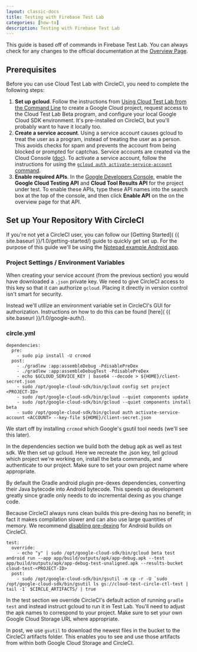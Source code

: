 ```yaml
---
layout: classic-docs
title: Testing with Firebase Test Lab
categories: [how-to]
description: Testing with Firebase Test Lab
---
```


This guide is based off of commands in Firebase Test Lab. 
You can always check for any changes to the official documentation at
the [Overview Page](https://firebase.google.com/docs/test-lab/overview).

## Prerequisites
Before you can use Cloud Test Lab with CircleCI, you need to complete the
following steps:

1. **Set up gcloud**. Follow the instructions from
[Using Cloud Test Lab from the Command Line](https://developers.google.com/cloud-test-lab/command-line)
to create a Google Cloud project, request access to the Cloud Test Lab Beta
program, and configure your local Google Cloud SDK environment. It's pre-installed on CircleCI, but you'll probably want to have it locally too.
1. **Create a service account**. Using a service account causes gcloud to treat the user as a program, instead of treating the user as a person. This avoids checks for spam and prevents the account from being blocked or prompted for captchas. Service accounts are created via the Cloud Console ([doc](https://cloud.google.com/iam/docs/service-accounts)). To activate a service account, follow the instructions for using the
[`gcloud auth activate-service-account` command](https://cloud.google.com/sdk/gcloud/reference/auth/activate-service-account).
1. **Enable required APIs**. In the
[Google Developers Console](https://console.developers.google.com/), enable the
**Google Cloud Testing API** and **Cloud Tool Results API** for the project under test. To enable these
APIs, type these API names into the search box at the top of the console, and
then click **Enable API** on the on the overview page for that API.

## Set up Your Repository With CircleCI
If you're not yet a CircleCI user, you can follow our
[Getting Started]( {{ site.baseurl }}/1.0/getting-started/) guide to quickly
get set up. For the purpose of this guide we'll be using the [Notepad example
Android app](https://github.com/circleci/android-cloud-test-lab).

### Project Settings / Environment Variables
When creating your service account (from the previous section) you would have
downloaded a `.json` private key. We need to give CircleCI access to this key so
that it can authorize `gcloud`. Placing it directly in version control isn't
smart for security.

Instead we'll utilize an environment variable set in CircleCI's GUI for
authorization. Instructions on how to do this can be found
[here]( {{ site.baseurl }}/1.0/google-auth/).

### circle.yml

```
dependencies:
  pre:
    - sudo pip install -U crcmod
  post:
    - ./gradlew :app:assembleDebug -PdisablePreDex
    - ./gradlew :app:assembleDebugTest -PdisablePreDex
    - echo $GCLOUD_SERVICE_KEY | base64 --decode > ${HOME}/client-secret.json
    - sudo /opt/google-cloud-sdk/bin/gcloud config set project <PROJECT-ID>
    - sudo /opt/google-cloud-sdk/bin/gcloud --quiet components update
    - sudo /opt/google-cloud-sdk/bin/gcloud --quiet components install beta
    - sudo /opt/google-cloud-sdk/bin/gcloud auth activate-service-account <ACCOUNT> --key-file ${HOME}/client-secret.json
```
We start off by installing `crcmod` which Google's gsutil tool needs (we'll see
this later).

In the dependencies section we build both the debug apk as well as test sdk. We
then set up gcloud. Here we recreate the .json key, tell gcloud which project
we're working on, install the beta commands, and authenticate to our project.
Make sure to set your own project name where appropriate.

By default the Gradle android plugin pre-dexes dependencies,
converting their Java bytecode into Android bytecode. This speeds up
development greatly since gradle only needs to do incremental dexing
as you change code.

Because CircleCI always runs clean builds this pre-dexing has no
benefit; in fact it makes compilation slower and can also use large
quantities of memory.  We recommend
[disabling pre-dexing][disable-pre-dexing] for Android builds on
CircleCI.

[disable-pre-dexing]: http://www.littlerobots.nl/blog/disable-android-pre-dexing-on-ci-builds/

```
test:
  override:
    - echo "y" | sudo /opt/google-cloud-sdk/bin/gcloud beta test android run --app app/build/outputs/apk/app-debug.apk --test app/build/outputs/apk/app-debug-test-unaligned.apk --results-bucket cloud-test-<PROJECT-ID>
  post:
    - sudo /opt/google-cloud-sdk/bin/gsutil -m cp -r -U `sudo /opt/google-cloud-sdk/bin/gsutil ls gs://cloud-test-circle-ctl-test | tail -1` $CIRCLE_ARTIFACTS/ | true
```

In the test section we override CircleCI's default action of running
`gradle test` and instead instruct gcloud to run it in Test Lab. You'll need to
adjust the apk names to correspond to your project.
Make sure to set your own Google Cloud Storage URL where appropriate.

In post, we use `gsutil` to download the newest files in the bucket to the
CircleCI artifacts folder. This enables you to see and use those artifacts from
within both Google Cloud Storage and CircleCI.
